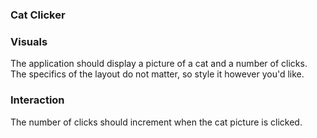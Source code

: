 ### Cat Clicker

### Visuals
The application should display a picture of a cat and a number of clicks. The specifics of the layout do not matter, so style it however you'd like.

### Interaction
The number of clicks should increment when the cat picture is clicked.